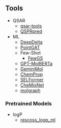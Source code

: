 
## Tools
- QSAR
	- [qsar-tools](https://github.com/dkoes/qsar-tools)
	- [QSPRpred](https://github.com/CDDLeiden/QSPRpred)
- ML
	- [DeepDelta](https://github.com/RekerLab/DeepDelta)
	- [PointGAT](https://github.com/sevencheung2021/PointGAT)
	- Few-Shot
		- [FewGS](https://github.com/zixiaodan-99/FewGS)
	- [GPT-MolBERTa](https://github.com/Suryanarayanan-Balaji/GPT-MolBERTa)
	- [GeminiMol](https://github.com/Wang-Lin-boop/GeminiMol)
	- [ChemProp](https://github.com/aamini/chemprop)
	- [SELFormer](https://github.com/HUBioDataLab/SELFormer)
	- [CheMixNet](https://github.com/NU-CUCIS/CheMixNet)
	- [molgraph](https://github.com/akensert/molgraph)

### Pretrained Models
- logP
	- [rescoss_logp_ml](https://github.com/cisert/rescoss_logp_ml)